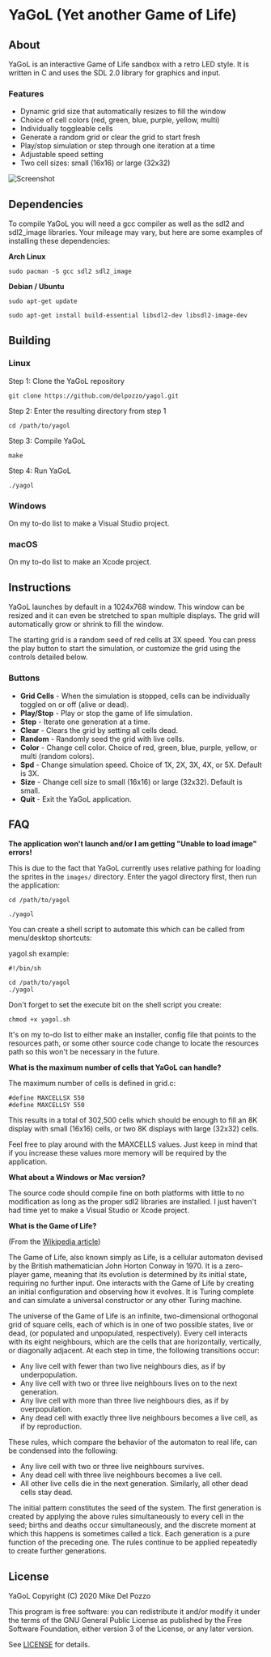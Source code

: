 # YaGoL (Yet another Game of Life)

## About

YaGoL is an interactive Game of Life sandbox with a retro LED style. It is written in C and uses the SDL 2.0 library for graphics and input.

### Features

- Dynamic grid size that automatically resizes to fill the window
- Choice of cell colors (red, green, blue, purple, yellow, multi)
- Individually toggleable cells
- Generate a random grid or clear the grid to start fresh
- Play/stop simulation or step through one iteration at a time
- Adjustable speed setting
- Two cell sizes: small (16x16) or large (32x32)

![Screenshot](screenshots/yagol.gif?raw=true)

## Dependencies

To compile YaGoL you will need a gcc compiler as well as the sdl2 and sdl2_image libraries. Your mileage may vary, but here are some examples of installing these dependencies:

**Arch Linux**

`sudo pacman -S gcc sdl2 sdl2_image`

**Debian / Ubuntu**

`sudo apt-get update`

`sudo apt-get install build-essential libsdl2-dev libsdl2-image-dev`

## Building

### Linux

Step 1: Clone the YaGoL repository

`git clone https://github.com/delpozzo/yagol.git`

Step 2: Enter the resulting directory from step 1

`cd /path/to/yagol`

Step 3: Compile YaGoL

`make`

Step 4: Run YaGoL

`./yagol`

### Windows

On my to-do list to make a Visual Studio project.

### macOS

On my to-do list to make an Xcode project.

## Instructions

YaGoL launches by default in a 1024x768 window. This window can be resized and it can even be stretched to span multiple displays. The grid will automatically grow or shrink to fill the window.

The starting grid is a random seed of red cells at 3X speed. You can press the play button to start the simulation, or customize the grid using the controls detailed below.

### Buttons

- **Grid Cells** - When the simulation is stopped, cells can be individually toggled on or off (alive or dead).
- **Play/Stop** - Play or stop the game of life simulation.
- **Step** - Iterate one generation at a time.
- **Clear** - Clears the grid by setting all cells dead.
- **Random** - Randomly seed the grid with live cells.
- **Color** - Change cell color. Choice of red, green, blue, purple, yellow, or multi (random colors).
- **Spd** - Change simulation speed. Choice of 1X, 2X, 3X, 4X, or 5X. Default is 3X.
- **Size** - Change cell size to small (16x16) or large (32x32). Default is small.
- **Quit** - Exit the YaGoL application.

## FAQ

**The application won't launch and/or I am getting "Unable to load image" errors!**

This is due to the fact that YaGoL currently uses relative pathing for loading the sprites in the `images/` directory. Enter the yagol directory first, then run the application:

`cd /path/to/yagol`

`./yagol`

You can create a shell script to automate this which can be called from menu/desktop shortcuts:

yagol.sh example:
```
#!/bin/sh

cd /path/to/yagol
./yagol
```

Don't forget to set the execute bit on the shell script you create:

`chmod +x yagol.sh`

It's on my to-do list to either make an installer, config file that points to the resources path, or some other source code change to locate the resources path so this won't be necessary in the future.


**What is the maximum number of cells that YaGoL can handle?**

The maximum number of cells is defined in grid.c:

```
#define MAXCELLSX 550
#define MAXCELLSY 550
```

This results in a total of 302,500 cells which should be enough to fill an 8K display with small (16x16) cells, or two 8K displays with large (32x32) cells.

Feel free to play around with the MAXCELLS values. Just keep in mind that if you increase these values more memory will be required by the application.


**What about a Windows or Mac version?**

The source code should compile fine on both platforms with little to no modification as long as the proper sdl2 libraries are installed. I just haven't had time yet to make a Visual Studio or Xcode project.


**What is the Game of Life?**

(From the [Wikipedia article](https://en.wikipedia.org/wiki/Conway%27s_Game_of_Life))

The Game of Life, also known simply as Life, is a cellular automaton devised by the British mathematician John Horton Conway in 1970. It is a zero-player game, meaning that its evolution is determined by its initial state, requiring no further input. One interacts with the Game of Life by creating an initial configuration and observing how it evolves. It is Turing complete and can simulate a universal constructor or any other Turing machine.

The universe of the Game of Life is an infinite, two-dimensional orthogonal grid of square cells, each of which is in one of two possible states, live or dead, (or populated and unpopulated, respectively). Every cell interacts with its eight neighbours, which are the cells that are horizontally, vertically, or diagonally adjacent. At each step in time, the following transitions occur:

- Any live cell with fewer than two live neighbours dies, as if by underpopulation.
- Any live cell with two or three live neighbours lives on to the next generation.
- Any live cell with more than three live neighbours dies, as if by overpopulation.
- Any dead cell with exactly three live neighbours becomes a live cell, as if by reproduction.

These rules, which compare the behavior of the automaton to real life, can be condensed into the following:

- Any live cell with two or three live neighbours survives.
- Any dead cell with three live neighbours becomes a live cell.
- All other live cells die in the next generation. Similarly, all other dead cells stay dead.

The initial pattern constitutes the seed of the system. The first generation is created by applying the above rules simultaneously to every cell in the seed; births and deaths occur simultaneously, and the discrete moment at which this happens is sometimes called a tick. Each generation is a pure function of the preceding one. The rules continue to be applied repeatedly to create further generations.

## License

YaGoL Copyright (C) 2020 Mike Del Pozzo

This program is free software: you can redistribute it and/or modify it under the terms of the GNU General Public License as published by the Free Software Foundation, either version 3 of the License, or any later version.

See [LICENSE](LICENSE) for details.
